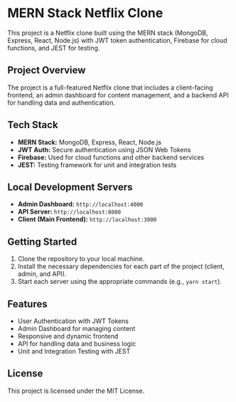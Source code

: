 <!DOCTYPE html>
<html lang="en">
<head>
    <meta charset="UTF-8">
    <meta name="viewport" content="width=device-width, initial-scale=1.0">

</head>
<body>

<h1>MERN Stack Netflix Clone</h1>

<p>This project is a Netflix clone built using the MERN stack (MongoDB, Express, React, Node.js) with JWT token authentication, Firebase for cloud functions, and JEST for testing.</p>

<h2>Project Overview</h2>
<p>The project is a full-featured Netflix clone that includes a client-facing frontend, an admin dashboard for content management, and a backend API for handling data and authentication.</p>

<h2>Tech Stack</h2>
<ul>
    <li><strong>MERN Stack:</strong> MongoDB, Express, React, Node.js</li>
    <li><strong>JWT Auth:</strong> Secure authentication using JSON Web Tokens</li>
    <li><strong>Firebase:</strong> Used for cloud functions and other backend services</li>
    <li><strong>JEST:</strong> Testing framework for unit and integration tests</li>
</ul>

<h2>Local Development Servers</h2>
<ul>
    <li><strong>Admin Dashboard:</strong> <code>http://localhost:4000</code></li>
    <li><strong>API Server:</strong> <code>http://localhost:8080</code></li>
    <li><strong>Client (Main Frontend):</strong> <code>http://localhost:3000</code></li>
</ul>

<h2>Getting Started</h2>
<ol>
    <li>Clone the repository to your local machine.</li>
    <li>Install the necessary dependencies for each part of the project (client, admin, and API).</li>
    <li>Start each server using the appropriate commands (e.g., <code>yarn start</code>).</li>
</ol>

<h2>Features</h2>
<ul>
    <li>User Authentication with JWT Tokens</li>
    <li>Admin Dashboard for managing content</li>
    <li>Responsive and dynamic frontend</li>
    <li>API for handling data and business logic</li>
    <li>Unit and Integration Testing with JEST</li>
</ul>




<h2>License</h2>
<p>This project is licensed under the MIT License.</p>

</body>
</html>
